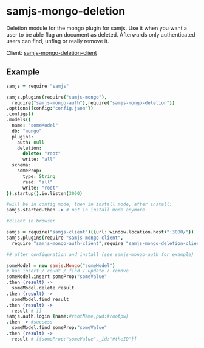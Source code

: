 # samjs-mongo-deletion

Deletion module for the mongo plugin for samjs.
Use it when you want a user to be able flag an document as deleted.
Afterwards only authenticated users can find, unflag or really remove it.

Client: [samjs-mongo-deletion-client](https://github.com/SAMjs/samjs-mongo-deletion-client)

## Example
```coffee
samjs = require "samjs"

samjs.plugins(require("samjs-mongo"),
  require("samjs-mongo-auth"),require("samjs-mongo-deletion"))
.options({config:"config.json"})
.configs()
.models({
  name: "someModel"
  db: "mongo"
  plugins:
    auth: null
    deletion:
      delete: "root"
      write: "all"
  schema:
    someProp:
      type: String
      read: "all"
      write: "root"
}).startup().io.listen(3000)

#will be in config mode, then in install mode, after install:
samjs.started.then -> # not in install mode anymore

#client in browser

samjs = require("samjs-client")({url: window.location.host+":3000/"})
samjs.plugins(require "samjs-mongo-client",
  require "samjs-mongo-auth-client",require "samjs-mongo-deletion-client")

## after configuration and install (see samjs-mongo-auth for example)

someModel = new samjs.Mongo("someModel")
# has insert / count / find / update / remove
someModel.insert someProp:"someValue"
.then (result) ->
  someModel.delete result
.then (result) ->
  someModel.find result
.then (result) ->
  result # []
samjs.auth.login {name:#rootName,pwd:#rootpw}
.then -> #success
  someModel.find someProp:"someValue"
.then (result) ->
  result # [{someProp:"someValue",_id:"#theID"}]
```
